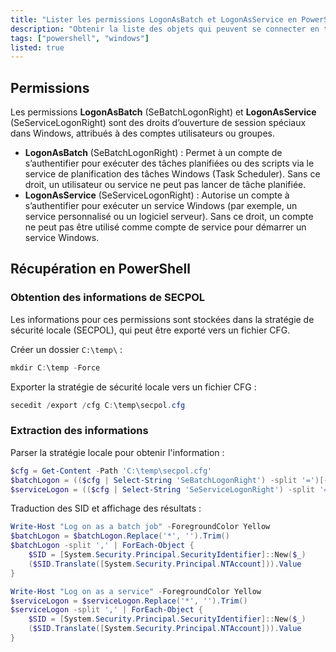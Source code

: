 ```yaml
---
title: "Lister les permissions LogonAsBatch et LogonAsService en PowerShell"
description: "Obtenir la liste des objets qui peuvent se connecter en tant que tâche ou service"
tags: ["powershell", "windows"]
listed: true
---
```


## Permissions

Les permissions **LogonAsBatch** (SeBatchLogonRight) et **LogonAsService** (SeServiceLogonRight) sont des droits d’ouverture de session spéciaux dans Windows, attribués à des comptes utilisateurs ou groupes.

- **LogonAsBatch** (SeBatchLogonRight) : Permet à un compte de s’authentifier pour exécuter des tâches planifiées ou des scripts via le service de planification des tâches Windows (Task Scheduler). Sans ce droit, un utilisateur ou service ne peut pas lancer de tâche planifiée.
- **LogonAsService** (SeServiceLogonRight) : Autorise un compte à s’authentifier pour exécuter un service Windows (par exemple, un service personnalisé ou un logiciel serveur). Sans ce droit, un compte ne peut pas être utilisé comme compte de service pour démarrer un service Windows.

## Récupération en PowerShell

### Obtention des informations de SECPOL

Les informations pour ces permissions sont stockées dans la stratégie de sécurité locale (SECPOL), qui peut être exporté vers un fichier CFG.

Créer un dossier `C:\temp\` :

```powershell
mkdir C:\temp -Force
```

Exporter la stratégie de sécurité locale vers un fichier CFG :

```powershell
secedit /export /cfg C:\temp\secpol.cfg
```

### Extraction des informations

Parser la stratégie locale pour obtenir l'information :

```powershell
$cfg = Get-Content -Path 'C:\temp\secpol.cfg'
$batchLogon = (($cfg | Select-String 'SeBatchLogonRight') -split '=')[-1]
$serviceLogon = (($cfg | Select-String 'SeServiceLogonRight') -split '=')[-1]
```

Traduction des SID et affichage des résultats :

```powershell
Write-Host "Log on as a batch job" -ForegroundColor Yellow
$batchLogon = $batchLogon.Replace('*', '').Trim()
$batchLogon -split ',' | ForEach-Object {
    $SID = [System.Security.Principal.SecurityIdentifier]::New($_)
    ($SID.Translate([System.Security.Principal.NTAccount])).Value
}

Write-Host "Log on as a service" -ForegroundColor Yellow
$serviceLogon = $serviceLogon.Replace('*', '').Trim()
$serviceLogon -split ',' | ForEach-Object {
    $SID = [System.Security.Principal.SecurityIdentifier]::New($_)
    ($SID.Translate([System.Security.Principal.NTAccount])).Value
}
```
